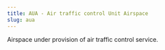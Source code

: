 ```yaml
---
title: AUA - Air traffic control Unit Airspace
slug: aua
---
```


Airspace under provision of air traffic control service.

